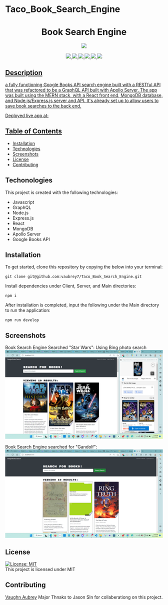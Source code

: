 # Taco_Book_Search_Engine
<h1 align="center"> Book Search Engine</h1>

<p align="center">
    <a href="https://github.com/vaubrey7"><img src="https://img.shields.io/github/followers/jasonsin88?style=social" target="_blank" /></a>
    <a href="https://twitter.com/interact_co">
      
</p>

<p align="center">
    <img src="https://img.shields.io/badge/GraphQL-red" />
    <img src="https://img.shields.io/badge/Javascript-green" />
    <img src="https://img.shields.io/badge/Node.js-violet" />
    <img src="https://img.shields.io/badge/MongoDB-orange"  />
    <img src="https://img.shields.io/badge/Express.js-yellow"  />
    <img src="https://img.shields.io/badge/React-deepskyblue"  />
</p>

## Description

a fully functioning Google Books API search engine built with a RESTful API that was refactored to be a GraphQL API built with Apollo Server. The app was built using the MERN stack, with a React front end, MongoDB database, and Node.js/Express.js server and API. It's already set up to allow users to save book searches to the back end.

Deployed live app at: 

## Table of Contents
- [Installation](#installation)
- [Technologies](#technologies)
- [Screenshots](#screenshots)
- [License](#license)
- [Contributing](#contributing)

## Techonologies

This project is created with the following technologies:
- Javascript
- GraphQL
- Node.js
- Express.js
- React
- MongoDB
- Apollo Server
- Google Books API

## Installation
To get started, clone this repository by copying the below into your terminal:
<br>
```
git clone git@github.com:vaubrey7/Taco_Book_Search_Engine.git
```

Install dependencies under Client, Server, and Main directories:
```
npm i
```

After installation is completed, input the following under the Main directory to run the application:
```
npm run develop
```

## Screenshots
Book Search Engine Searched "Star Wars": Using Bing photo search 
![BookSearchEngine](./Assets/2022-12-11%20(7).png)

Book Search Engine searched for "Gandolf":
![BSE-HarryPotter](./Assets/2022-12-11%20(8).png)

## License
[![License: MIT](https://img.shields.io/badge/License-MIT-red.svg)](https://opensource.org/licenses/MIT) <br/>
This project is licensed under MIT

## Contributing
 [Vaughn Aubrey](https://github.com/vaubrey7)
 Major Thnaks to Jason SIn for collaberationg on this project.
